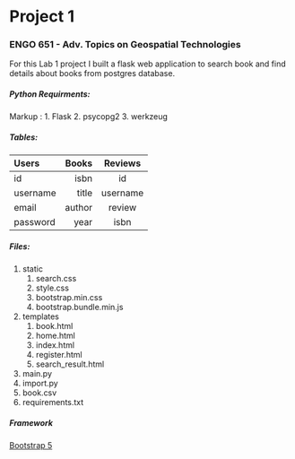# Project 1

### ENGO 651 - Adv. Topics on Geospatial Technologies


For this Lab 1 project I built a flask web application to search book and find details about books from postgres database.

##### Python Requirments: 
 Markup : 1. Flask
          2. psycopg2
          3. werkzeug

##### Tables:

Users | Books | Reviews
| :--- | ---: | :---:
id  | isbn | id
username  | title | username
email  | author | review
password  | year | isbn

##### Files:
 1. static
    1. search.css
    2. style.css
    3. bootstrap.min.css
    4. bootstrap.bundle.min.js
2. templates
    1. book.html
    2. home.html
    3. index.html
    4. register.html
    5. search_result.html
3. main.py
4. import.py
5. book.csv
6. requirements.txt

##### Framework

[Bootstrap 5](https://getbootstrap.com/docs/5.0/getting-started/introduction/)